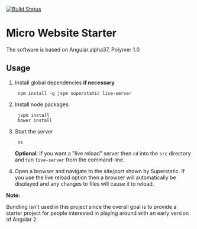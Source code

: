 [![Build Status](https://travis-ci.org/smisy/micro-web.svg?branch=master)](https://travis-ci.org/smisy/micro-web) 
# Micro Website Starter

The software is based on Angular.alpha37, Polymer 1.0

## Usage

1. Install global dependencies **if necessary**

        npm install -g jspm superstatic live-server

2. Install node packages:

        jspm install
        bower install

3. Start the server

        ss
        
   **Optional**: If you want a "live reload" server then `cd` into the `src` directory and run `live-server` from the command-line.

4. Open a browser and navigate to the site/port shown by Superstatic. 
If you use the live reload option then a browser will automatically be displayed and any changes to files will cause it to reload.


**Note:** 

Bundling isn't used in this project since the overall goal is to provide a starter project for people interested in
playing around with an early version of Angular 2.
